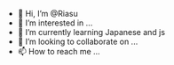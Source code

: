 - 👋 Hi, I’m @Riasu
- 👀 I’m interested in ...
- 🌱 I’m currently learning Japanese and js
- 💞️ I’m looking to collaborate on ...
- 📫 How to reach me ...

<!---
Riasu/Riasu is a ✨ special ✨ repository because its `README.md` (this file) appears on your GitHub profile.
You can click the Preview link to take a look at your changes.
--->
